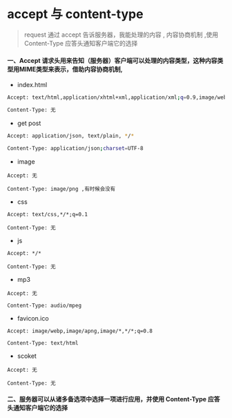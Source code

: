 # accept 与 content-type

> request 通过 accept 告诉服务器，我能处理的内容 , 内容协商机制 ,使用 Content-Type 应答头通知客户端它的选择 


#### 一、Accept 请求头用来告知（服务器）客户端可以处理的内容类型，这种内容类型用MIME类型来表示，借助内容协商机制, 
 
+ index.html

```bash
Accept: text/html,application/xhtml+xml,application/xml;q=0.9,image/webp,image/apng,*/*;q=0.8,application/signed-exchange;v=b3

Content-Type: 无
```


+ get post

```bash
Accept: application/json, text/plain, */*

Content-Type: application/json;charset=UTF-8
```


+ image
```
Accept: 无

Content-Type: image/png ,有时候会没有
```


+ css
```
Accept: text/css,*/*;q=0.1

Content-Type: 无
```

+ js
```
Accept: */*

Content-Type: 无
```

+ mp3
```
Accept: 无

Content-Type: audio/mpeg
```

+ favicon.ico
```
Accept: image/webp,image/apng,image/*,*/*;q=0.8

Content-Type: text/html
```
 
 + scoket
 ```
 Accept: 无

 Content-Type: 无
 ```

#### 二、服务器可以从诸多备选项中选择一项进行应用，并使用 Content-Type 应答头通知客户端它的选择
